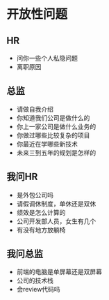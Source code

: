 # 开放性问题

## HR

* 问你一些个人私隐问题
* 离职原因

## 总监

* 请做自我介绍
* 你知道我们公司是做什么的
* 你上一家公司是做什么业务的
* 你做过哪些比较复杂的项目
* 你最近在学哪些新技术
* 未来三到五年的规划是怎样的

## 我问HR

* 是外包公司吗
* 请假调休制度，单休还是双休
* 绩效是怎么计算的
* 公司开发部人员，女生有几个
* 有没有地方放躺椅

## 我问总监

* 前端的电脑是单屏幕还是双屏幕
* 公司的技术栈
* 会review代码吗
